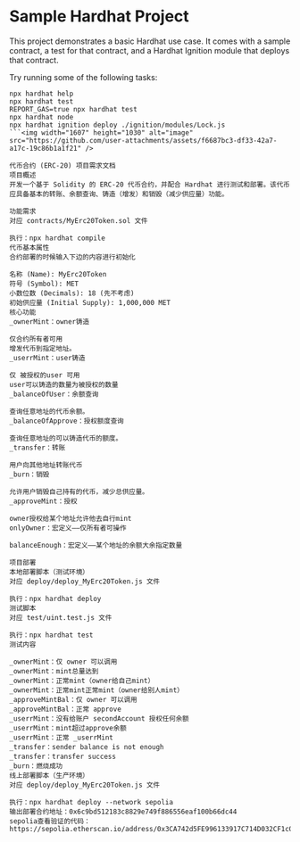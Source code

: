 # Sample Hardhat Project

This project demonstrates a basic Hardhat use case. It comes with a sample contract, a test for that contract, and a Hardhat Ignition module that deploys that contract.

Try running some of the following tasks:

```shell
npx hardhat help
npx hardhat test
REPORT_GAS=true npx hardhat test
npx hardhat node
npx hardhat ignition deploy ./ignition/modules/Lock.js
```<img width="1607" height="1030" alt="image" src="https://github.com/user-attachments/assets/f6687bc3-df33-42a7-a17c-19c86b1a1f21" />

代币合约 (ERC-20) 项目需求文档
项目概述
开发一个基于 Solidity 的 ERC-20 代币合约，并配合 Hardhat 进行测试和部署。该代币应具备基本的转账、余额查询、铸造（增发）和销毁（减少供应量）功能。

功能需求
对应 contracts/MyErc20Token.sol 文件

执行：npx hardhat compile
代币基本属性
合约部署的时候输入下边的内容进行初始化

名称 (Name): MyErc20Token
符号 (Symbol): MET
小数位数 (Decimals): 18 (先不考虑)
初始供应量 (Initial Supply): 1,000,000 MET
核心功能
_ownerMint：owner铸造

仅合约所有者可用
增发代币到指定地址。
_userrMint：user铸造

仅 被授权的user 可用
user可以铸造的数量为被授权的数量
_balanceOfUser：余额查询

查询任意地址的代币余额。
_balanceOfApprove：授权额度查询

查询任意地址的可以铸造代币的额度。
_transfer：转账

用户向其他地址转账代币
_burn：销毁

允许用户销毁自己持有的代币，减少总供应量。
_approveMint：授权

owner授权给某个地址允许他去自行mint
onlyOwner：宏定义——仅所有者可操作

balanceEnough：宏定义——某个地址的余额大余指定数量

项目部署
本地部署脚本（测试环境）
对应 deploy/deploy_MyErc20Token.js 文件

执行：npx hardhat deploy
测试脚本
对应 test/uint.test.js 文件

执行：npx hardhat test
测试内容

_ownerMint：仅 owner 可以调用
_ownerMint：mint总量达到
_ownerMint：正常mint（owner给自己mint）
_ownerMint：正常mint正常mint（owner给别人mint）
_approveMintBal：仅 owner 可以调用
_approveMintBal：正常 approve
_userrMint：没有给账户 secondAccount 授权任何余额
_userrMint：mint超过approve余额
_userrMint：正常 _userrMint
_transfer：sender balance is not enough
_transfer：transfer success
_burn：燃烧成功
线上部署脚本（生产环境）
对应 deploy/deploy_MyErc20Token.js 文件

执行：npx hardhat deploy --network sepolia
输出部署合约地址：0x6c9bd512183c8829e749f886556eaf100b66dc44
sepolia查看验证的代码： https://sepolia.etherscan.io/address/0x3CA742d5FE996133917C714D032CF1c04FE70a17#code
